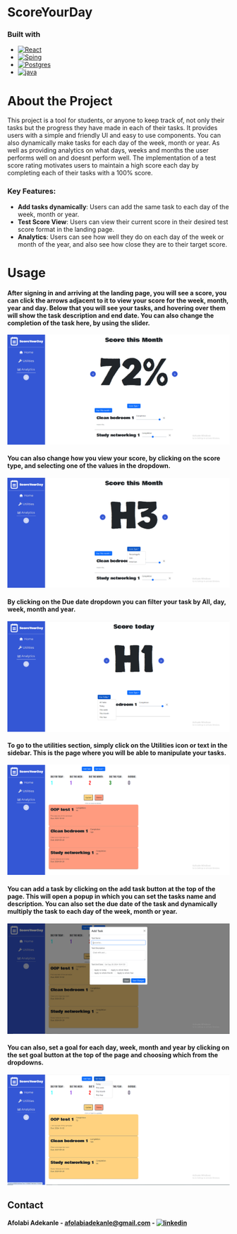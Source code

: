 # ScoreYourDay
### Built with
* [![React][React.js]][React-url]
* [![Sping][SpringBoot]][SpringBoot-url]
* [![Postgres][Postgresql]][Postgresql-url]
* [![java][Java]][Java-url]


# About the Project

This project is a tool for students, or anyone to keep track of, not only their tasks but the progress they have made in each of their tasks.
It provides users with a simple and friendly UI and easy to use components.
You can also dynamically make tasks for each day of the week, month or year. As well as providing analytics on what days, weeks and months the user performs well on and doesnt perform well. 
The implementation of a test score rating motivates users to maintain a high score each day by completing each of their tasks with a 100% score.


### Key Features:
- **Add tasks dynamically**: Users can add the same task to each day of the week, month or year.
- **Test Score View**: Users can view their current score in their desired test score format in the landing page.
- **Analytics**: Users can see how well they do on each day of the week or month of the year, and also see how close they are to their target score.

# Usage
#### After signing in and arriving at the landing page, you will see a score, you can click the arrows adjacent to it to view your score for the week, month, year and day. Below that you will see your tasks, and hovering over them will show the task description and end date. You can also change the completion of the task here, by using the slider.
![Landing-Page](./pictures/syd1.png)
#### You can also change how you view your score, by clicking on the score type, and selecting one of the values in the dropdown.
![Score-Type](./pictures/syd2.png)
#### By clicking on the Due date dropdown you can filter your task by All, day, week, month and year.
![task-filter](./pictures/syd3.png)
#### To go to the utilities section, simply click on the Utilities icon or text in the sidebar. This is the page where you will be able to manipulate your tasks.
![Utilities](./pictures/syd4.png)
#### You can add a task by clicking on the add task button at the top of the page. This will open a popup in which you can set the tasks name and description. You can also set the due date of the task and dynamically multiply the task to each day of the week, month or year.
![Add-Task](./pictures/syd5.png)
#### You can also, set a goal for each day, week, month and year by clicking on the set goal button at the top of the page and choosing which from the dropdowns.
![Set-Goal](./pictures/syd6.png)
#### 

## Contact
#### Afolabi Adekanle - afolabiadekanle@gmail.com - [![linkedin][linked-in]][LinkedIn-url]


<!-- MARKDOWN LINKS & IMAGES -->
[React.js]: https://img.shields.io/badge/React-20232A?style=for-the-badge&logo=react&logoColor=61DAFB
[React-url]: https://reactjs.org/
[Postgresql]:https://img.shields.io/badge/postgresql-4169e1?style=for-the-badge&logo=postgresql&logoColor=white
[Postgresql-url]:https://www.postgresql.org/
[SpringBoot]:https://img.shields.io/badge/SpringBoot-6DB33F?style=flat-square&logo=Spring&logoColor=white
[SpringBoot-url]:https://spring.io/
[Java]:https://img.shields.io/badge/Java-ED8B00?style=for-the-badge&logo=openjdk&logoColor=white
[Java-url]:https://www.java.com/en/
[linked-in]: https://img.shields.io/badge/LinkedIn-0077B5?style=for-the-badge&logo=linkedin&logoColor=white
[LinkedIn-url]: https://www.linkedin.com/in/afolabi-adekanle-68428b1b6/

